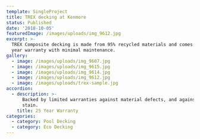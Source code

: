 ```yaml
---
template: SingleProject
title: TREX decking at Kenmore
status: Published
date: '2018-10-05'
featuredImage: /images/uploads/img_9612.jpg
excerpt: >-
  TREX Composite decking is made from 95% recycled materials and comes with a 25
  year warranty with minimal maintenance.
gallery:
  - image: /images/uploads/img_9607.jpg
  - image: /images/uploads/img_9615.jpg
  - image: /images/uploads/img_9614.jpg
  - image: /images/uploads/img_9612.jpg
  - image: /images/uploads/trex-sample.jpg
accordion:
  - description: >-
      Backed by limited warranties against material defects, and against fade &
      stain.
    title: 25 Year Warranty
categories:
  - category: Pool Decking
  - category: Eco Decking
---
```

